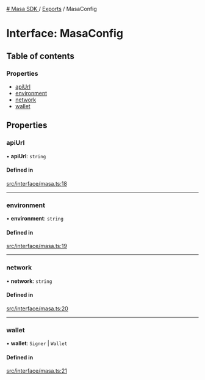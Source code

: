 [# Masa SDK
](../README.md) / [Exports](../modules.md) / MasaConfig

# Interface: MasaConfig

## Table of contents

### Properties

- [apiUrl](MasaConfig.md#apiurl)
- [environment](MasaConfig.md#environment)
- [network](MasaConfig.md#network)
- [wallet](MasaConfig.md#wallet)

## Properties

### apiUrl

• **apiUrl**: `string`

#### Defined in

[src/interface/masa.ts:18](https://github.com/masa-finance/masa-sdk/blob/4b42f69/src/interface/masa.ts#L18)

___

### environment

• **environment**: `string`

#### Defined in

[src/interface/masa.ts:19](https://github.com/masa-finance/masa-sdk/blob/4b42f69/src/interface/masa.ts#L19)

___

### network

• **network**: `string`

#### Defined in

[src/interface/masa.ts:20](https://github.com/masa-finance/masa-sdk/blob/4b42f69/src/interface/masa.ts#L20)

___

### wallet

• **wallet**: `Signer` \| `Wallet`

#### Defined in

[src/interface/masa.ts:21](https://github.com/masa-finance/masa-sdk/blob/4b42f69/src/interface/masa.ts#L21)
